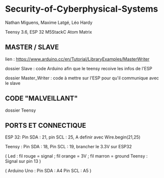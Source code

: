 # Security-of-Cyberphysical-Systems

Nathan Miguens, Maxime Latgé, Léo Hardy

Teensy 3.6, ESP 32 M5StackC Atom Matrix





## MASTER / SLAVE

lien : https://www.arduino.cc/en/Tutorial/LibraryExamples/MasterWriter

dossier Slave : code Arduino afin que le teensy recoive les infos de l'ESP

dossier Master_Writer : code à mettre sur l'ESP pour qu'il communique avec le slave

## CODE "MALVEILLANT"

dossier Teensy

## PORTS ET CONNECTIQUE

ESP 32:
Pin SDA : 21,
pin SCL : 25,
A definir avec Wire.begin(21,25)

Teensy :
Pin SDA : 18,
Pin SCL : 19,
brancher le 3.3V sur ESP32

(
Led : fil rouge = signal ; fil orange = 3V ; fil marron = ground
Teensy : Signal sur pin 13
)

(
Arduino Uno :
Pin SDA : A4
Pin SCL : A5
)
